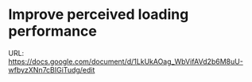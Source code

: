 # Improve perceived loading performance

URL: https://docs.google.com/document/d/1LkUkAOag_WbVifAVd2b6M8uU-wfbyzXNn7cBIGiTudg/edit
